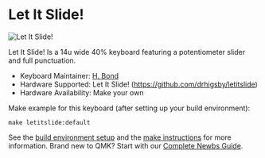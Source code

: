 # Let It Slide!

![Let It Slide!](https://i.imgur.com/)

Let It Slide! Is a 14u wide 40% keyboard featuring a potentiometer slider and full punctuation.   

* Keyboard Maintainer: [H. Bond](https://github.com/drhigsby)
* Hardware Supported: Let It Slide! (https://github.com/drhigsby/letitslide)
* Hardware Availability: Make your own

Make example for this keyboard (after setting up your build environment):

    make letitslide:default

See the [build environment setup](https://docs.qmk.fm/#/getting_started_build_tools) and the [make instructions](https://docs.qmk.fm/#/getting_started_make_guide) for more information. Brand new to QMK? Start with our [Complete Newbs Guide](https://docs.qmk.fm/#/newbs).

